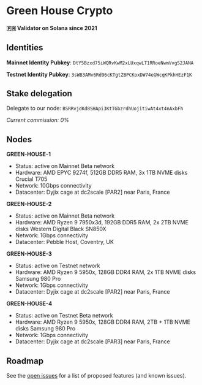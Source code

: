 # Green House Crypto
#### 🇫🇷 Validator on Solana since 2021

## Identities

**Mainnet Identity Pubkey**:
``DtY5Bzxd75iWQRvKwM2xLUxqwLT1RRoeNwmVvgS2JANA``

**Testnet Identity Pubkey**:
``3sWB3AMv6Rd96cKTgtZBPCKoxDW74eGWcqKPkhHEzF1K``

## Stake delegation

Delegate to our node:
``BSRRvjdKd8SHApi3KtTGbzrdhUojitiwAt4xt4nAxbFh``

_Current commission: 0%_

## Nodes

**GREEN-HOUSE-1**
- Status: active on Mainnet Beta network
- Hardware: AMD EPYC 9274f, 512GB DDR5 RAM, 3x 1TB NVME disks Crucial T705
- Network: 10Gbps connectivity
- Datacenter: Dyjix cage at dc2scale [PAR2] near Paris, France

**GREEN-HOUSE-2**
- Status: active on Mainnet Beta network
- Hardware: AMD Ryzen 9 7950x3d, 192GB DDR5 RAM, 2x 2TB NVME disks Western Digital Black SN850X
- Network: 1Gbps connectivity
- Datacenter: Pebble Host, Coventry, UK

**GREEN-HOUSE-3**
- Status: active on Testnet network
- Hardware: AMD Ryzen 9 5950x, 128GB DDR4 RAM, 2x 1TB NVME disks Samsung 980 Pro
- Network: 1Gbps connectivity
- Datacenter: Dyjix cage at dc2scale [PAR2] near Paris, France

**GREEN-HOUSE-4**
- Status: active on Testnet Beta network
- Hardware: AMD Ryzen 9 5950x, 128GB DDR4 RAM, 2TB + 1TB NVME disks Samsung 980 Pro
- Network: 1Gbps connectivity
- Datacenter: Dyjix cage at dc2scale [PAR3] near Paris, France

## Roadmap

See the [open issues](https://github.com/rodenvk/greenhouse-crypto/issues) for a list of proposed features (and known issues).
